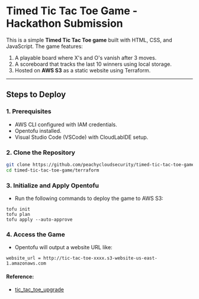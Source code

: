 # Timed Tic Tac Toe Game - Hackathon Submission

This is a simple **Timed Tic Tac Toe game** built with HTML, CSS, and JavaScript. The game features:
1. A playable board where X's and O's vanish after 3 moves.
2. A scoreboard that tracks the last 10 winners using local storage.
3. Hosted on **AWS S3** as a static website using Terraform.

---

## Steps to Deploy

### 1. Prerequisites
- AWS CLI configured with IAM credentials.
- Opentofu installed.
- Visual Studio Code (VSCode) with CloudLabIDE setup.

### 2. Clone the Repository
```bash
git clone https://github.com/peachycloudsecurity/timed-tic-tac-toe-game
cd timed-tic-tac-toe-game/terraform
```

### 3. Initialize and Apply Opentofu

- Run the following commands to deploy the game to AWS S3:
```
tofu init
tofu plan
tofu apply --auto-approve
```

### 4. Access the Game

- Opentofu will output a website URL like:

```
website_url = http://tic-tac-toe-xxxx.s3-website-us-east-1.amazonaws.com
```


#### Reference:

- [tic_tac_toe_upgrade](https://www.reddit.com/r/Bestvaluepicks/comments/1fmiwda/tic_tac_toe_upgrade/)
